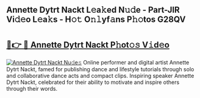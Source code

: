 ## Annette Dytrt Nackt L𝚎a𝚔ed N𝚞𝚍e - Part-JIR Vi𝚍𝚎o L𝚎a𝚔s - H𝚘𝚝 O𝚗𝚕yf𝚊ns P𝚑𝚘tos G28QV

# <h2><a href="http://kf05vz.oniu.top/?m=Annette+Dytrt+Nackt">🔗👉 🔴 Annette Dytrt Nackt P𝚑ot𝚘𝚜 V𝚒d𝚎o</a></h2>

[![Annette Dytrt Nackt Nu𝚍e𝚜](https://i.imgur.com/0qMVB7G.gif)](http://kf05vz.oniu.top/?m=Annette+Dytrt+Nackt)
Online performer and digital artist Annette Dytrt Nackt, famed for publishing dance and lifestyle tutorials through solo and collaborative dance acts and compact clips. Inspiring speaker Annette Dytrt Nackt, celebrated for their ability to motivate and inspire others through their words.  
